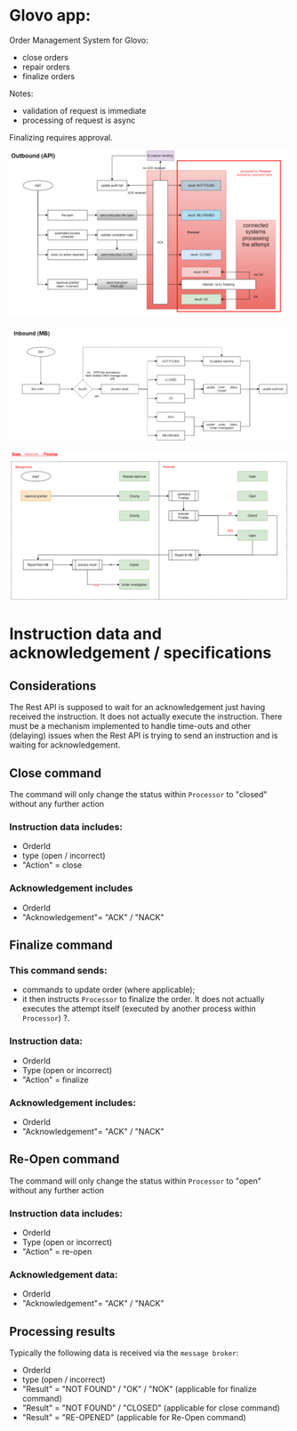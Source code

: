 # Glovo app:

Order Management System for Glovo:

- close orders
- repair orders
- finalize orders

Notes:

- validation of request is immediate
- processing of request is async

Finalizing requires approval.


![outbound.png](outbound.png)

![inbound.png](inbound.Png)

![transitions.png](transitions.png)

# Instruction data and acknowledgement / specifications

## Considerations

The Rest API is supposed to wait for an acknowledgement just having received the instruction. It does not actually execute the instruction.
There must be a mechanism implemented to handle time-outs and other (delaying) issues when the Rest API is trying to send an instruction and is waiting for acknowledgement.

## Close command

The command will only change the status within `Processor` to "closed" without any further action

### Instruction data includes:

- OrderId
- type (open / incorrect)
- "Action" = close

### Acknowledgement includes

- OrderId
- "Acknowledgement"= "ACK" / "NACK"

## Finalize command

### This command sends:

- commands to update order (where applicable);
- it then instructs `Processor` to finalize the order. It does not actually executes the attempt itself (executed by another process within `Processor`) ?.

### Instruction data:

- OrderId
- Type (open or incorrect)
- "Action" = finalize

### Acknowledgement includes:

- OrderId
- "Acknowledgement"= "ACK" / "NACK"

## Re-Open command

The command will only change the status within `Processor` to "open" without any further action

### Instruction data includes:

- OrderId
- Type (open or incorrect)
- "Action" = re-open

### Acknowledgement data:

- OrderId
- "Acknowledgement"= "ACK" / "NACK"

## Processing results

Typically the following data is received via the `message broker`:

- OrderId
- type (open / incorrect)
- "Result" = "NOT FOUND" / "OK" / "NOK" (applicable for finalize command)
- "Result" = "NOT FOUND" / "CLOSED" (applicable for close command)
- "Result" = "RE-OPENED" (applicable for Re-Open command)